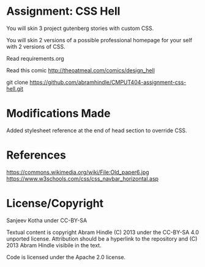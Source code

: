 Assignment: CSS Hell
====================

You will skin 3 project gutenberg stories with custom CSS.

You will skin 2 versions of a possible professional homepage for your
self with 2 versions of CSS.

Read requirements.org

Read this comic http://theoatmeal.com/comics/design_hell

git clone https://github.com/abramhindle/CMPUT404-assignment-css-hell.git

Modifications Made
=================

Added stylesheet reference at the end of head section to override CSS.


References
=================
https://commons.wikimedia.org/wiki/File:Old_paper6.jpg
https://www.w3schools.com/css/css_navbar_horizontal.asp

License/Copyright
=================
Sanjeev Kotha under CC-BY-SA

Textual content is copyright Abram Hindle (C) 2013 under the CC-BY-SA
4.0 unported license. Attribution should be a hyperlink to the
repository and (C) 2013 Abram Hindle visibile in the text.

Code is licensed under the Apache 2.0 license.


